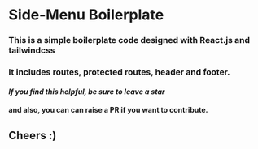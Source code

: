 
# Side-Menu Boilerplate

### This is a simple boilerplate code designed with React.js and tailwindcss
### It includes routes, protected routes, header and footer.

#### _If you find this helpful, be sure to leave a star_
#### and also, you can can raise a PR if you want to contribute. 

## Cheers :)